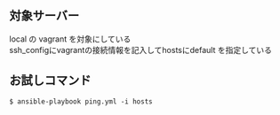 
## 対象サーバー
local の vagrant を対象にしている  
ssh_configにvagrantの接続情報を記入してhostsにdefault を指定している

## お試しコマンド
```
$ ansible-playbook ping.yml -i hosts
```
